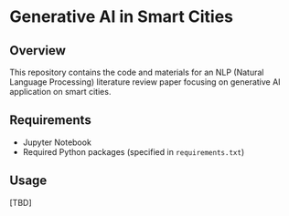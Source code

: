 # Generative AI in Smart Cities

## Overview

This repository contains the code and materials for an NLP (Natural Language Processing) literature review paper focusing on generative AI application on smart cities.

## Requirements

-   Jupyter Notebook
-   Required Python packages (specified in `requirements.txt`)

## Usage

[TBD]
